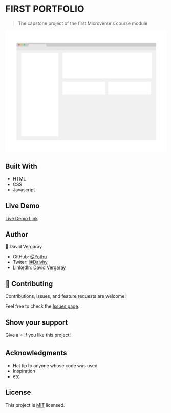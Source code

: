 # FIRST PORTFOLIO <!-- CHANGE -->

> The capstone project of the first Microverse's course module

![screenshot](./app_screenshot.png)

## Built With

- HTML
- CSS
- Javascript

## Live Demo

[Live Demo Link](https://yothu.github.io/module-1-capstone-project/)

## Author

👤 David Vergaray

- GitHub:   [@Yothu](https://github.com/Yothu)
- Twiter:   [@Daivhy](https://twitter.com/Daivhy)
- LinkedIn: [David Vergaray](https://www.linkedin.com/in/david-vergaray-almontes-051a11127/)

## 🤝 Contributing

Contributions, issues, and feature requests are welcome!

Feel free to check the [Issues page](./issues/).

## Show your support

Give a ⭐️ if you like this project!

## Acknowledgments <!-- CHANGE -->

- Hat tip to anyone whose code was used
- Inspiration
- etc

## License

This project is [MIT](./MIT.md) licensed.
